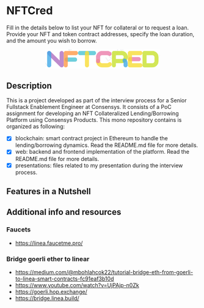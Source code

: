 # NFTCred


Fill in the details below to list your NFT for collateral or to request a loan. Provide your NFT and token contract addresses, specify the loan duration, and the amount you wish to borrow.

<p align="center">
  <img src="web/api/v1/src/assets/logo.png" width="300" /></a>
</p>

## Description

This is a project developed as part of the interview process for a Senior Fullstack Enablement Engineer at Consensys. It consists of a PoC assignment for developing an NFT Collateralized Lending/Borrowing Platform using Consensys Products. This mono repository contains is organized as following:

- [x] blockchain: smart contract project in Ethereum to handle the lending/borrowing dynamics. Read the README.md file for more details.
- [x] web: backend and frontend implementation of the platform. Read the README.md file for more details.
- [x] presentations: files related to my presentation during the interview process.

## Features in a Nutshell

## Additional info and resources

### Faucets

- https://linea.faucetme.pro/

### Bridge goerli ether to linear

- https://medium.com/@mbohlahcok22/tutorial-bridge-eth-from-goerli-to-linea-smart-contracts-fc91eaf3b10d
- https://www.youtube.com/watch?v=UjPAjp-n0Zk
- https://goerli.hop.exchange/
- https://bridge.linea.build/